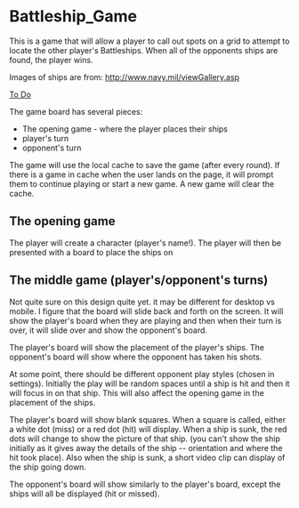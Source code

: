# Battleship_Game

This is a game that will allow a player to call out spots on a grid to attempt to locate the other player's Battleships. When all of the opponents ships are found, the player wins.

Images of ships are from: http://www.navy.mil/viewGallery.asp

[To Do](./ToDo.md)

The game board has several pieces:
- The opening game - where the player places their ships
- player's turn
- opponent's turn

The game will use the local cache to save the game (after every round).
If there is a game in cache when the user lands on the page, it will prompt them to continue playing or start a new game. A new game will clear the cache.

## The opening game
The player will create a character (player's name!).
The player will then be presented with a board to place the ships on

## The middle game (player's/opponent's turns)
Not quite sure on this design quite yet. it may be different for desktop vs mobile. I figure that the board will slide back and forth on the screen. It will show the player's board when they are playing and then when their turn is over, it will slide over and show the opponent's board.

The player's board will show the placement of the player's ships. The opponent's board will show where the opponent has taken his shots.

At some point, there should be different opponent play styles (chosen in settings). Initially the play will be random spaces until a ship is hit and then it will focus in on that ship. This will also affect the opening game in the placement of the ships.

The player's board will show blank squares. When a square is called, either a white dot (miss) or a red dot (hit) will display. When a ship is sunk, the red dots will change to show the picture of that ship. (you can't show the ship initially as it gives away the details of the ship -- orientation and where the hit took place). Also when the ship is sunk, a short video clip can display of the ship going down.

The opponent's board will show similarly to the player's board, except the ships will all be displayed (hit or missed).
